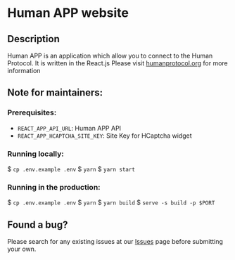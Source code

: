 # Human APP website

## Description

Human APP is an application which allow you to connect to the Human Protocol. It is written in the React.js
Please visit [humanprotocol.org](https://humanprotocol.org) for more information

## Note for maintainers:

### Prerequisites:

* `REACT_APP_API_URL`: Human APP API
* `REACT_APP_HCAPTCHA_SITE_KEY`: Site Key for HCaptcha widget


### Running locally:
$ `cp .env.example .env`
$ `yarn`
$ `yarn start`

### Running in the production:
$ `cp .env.example .env`
$ `yarn`
$ `yarn build`
$ `serve -s build -p $PORT`


## Found a bug?

Please search for any existing issues at our [Issues](https://github.com/humanprotocol/human-app/issues) page before submitting your own.
